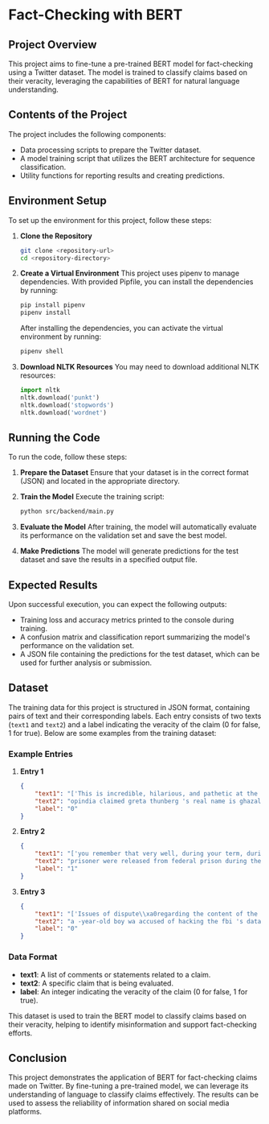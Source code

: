 # Fact-Checking with BERT

## Project Overview
This project aims to fine-tune a pre-trained BERT model for fact-checking using a Twitter dataset. The model is trained to classify claims based on their veracity, leveraging the capabilities of BERT for natural language understanding.

## Contents of the Project
The project includes the following components:
- Data processing scripts to prepare the Twitter dataset.
- A model training script that utilizes the BERT architecture for sequence classification.
- Utility functions for reporting results and creating predictions.

## Environment Setup

To set up the environment for this project, follow these steps:

1. **Clone the Repository**
   ```bash
   git clone <repository-url>
   cd <repository-directory>
   ```

2. **Create a Virtual Environment**
   This project uses pipenv to manage dependencies. With provided Pipfile, you can install the dependencies by running:
   ```bash
   pip install pipenv
   pipenv install
   ```
   After installing the dependencies, you can activate the virtual environment by running:
   ```bash
   pipenv shell
   ```

3. **Download NLTK Resources**
   You may need to download additional NLTK resources:
   ```python
   import nltk
   nltk.download('punkt')
   nltk.download('stopwords')
   nltk.download('wordnet')
   ```

## Running the Code

To run the code, follow these steps:

1. **Prepare the Dataset**
   Ensure that your dataset is in the correct format (JSON) and located in the appropriate directory.

2. **Train the Model**
   Execute the training script:
   ```bash
   python src/backend/main.py
   ```

3. **Evaluate the Model**
   After training, the model will automatically evaluate its performance on the validation set and save the best model.

4. **Make Predictions**
   The model will generate predictions for the test dataset and save the results in a specified output file.

## Expected Results

Upon successful execution, you can expect the following outputs:
- Training loss and accuracy metrics printed to the console during training.
- A confusion matrix and classification report summarizing the model's performance on the validation set.
- A JSON file containing the predictions for the test dataset, which can be used for further analysis or submission.

## Dataset

The training data for this project is structured in JSON format, containing pairs of text and their corresponding labels. Each entry consists of two texts (`text1` and `text2`) and a label indicating the veracity of the claim (0 for false, 1 for true). Below are some examples from the training dataset:

### Example Entries

1. **Entry 1**
   ```json
   {
       "text1": "['This is incredible, hilarious, and pathetic at the same time.', 'Theay re worst but this image is edited', 'This is some seriously insane shit 🤣', 'IS this real????', 'This timeline is where you’ll spend most of your time, getting instant', \"Ma'am appreciate 4G is back in Kashmir ☺️\", '1.   1. This Tweet is unavailable.', 'We’ve detected that JavaScript is disabled in this browser. Please enable', 'JavaScript is not available.']",
       "text2": "opindia claimed greta thunberg 's real name is ghazala bhat",
       "label": "0"
   }
   ```

2. **Entry 2**
   ```json
   {
       "text1": "['you remember that very well, during your term, during you and Barack', 'key promise during the administration. It also presided over record', 'out of that meeting — not from his administration, but from some of the', 'secondly, we’re in a situation here where the federal prison system was', '38,000 prisoners were released from federal prison, we have… There were', 'Reaction from readers in Moscow', 'by state mass media, and the attacks were related to the attempts to push', 'corruption, although they only did this once they were given a signal from', 'as the mayor of Moscow,\" Mr Medvedev told journalists during a visit to', 'harsh criticism from the Kremlin.']",
       "text2": "prisoner were released from federal prison during the obama administration.",
       "label": "1"
   }
   ```

3. **Entry 3**
   ```json
   {
       "text1": "['Issues of dispute\\xa0regarding the content of the leaks were legion.', 'US government, including the FBI and White House (who have reportedly', 'breach controversy during which the Sanders campaign was accused by the', 'users widely accused Facebook and Twitter of censoring the leaks), before', 'one—it’s not clear—of the hacking allegations that the DNC says have', 'Christians to the site of her birth.']",
       "text2": "a -year-old boy wa accused of hacking the fbi 's database.",
       "label": "0"
   }
   ```

### Data Format

- **text1**: A list of comments or statements related to a claim.
- **text2**: A specific claim that is being evaluated.
- **label**: An integer indicating the veracity of the claim (0 for false, 1 for true).

This dataset is used to train the BERT model to classify claims based on their veracity, helping to identify misinformation and support fact-checking efforts.

## Conclusion

This project demonstrates the application of BERT for fact-checking claims made on Twitter. By fine-tuning a pre-trained model, we can leverage its understanding of language to classify claims effectively. The results can be used to assess the reliability of information shared on social media platforms.
